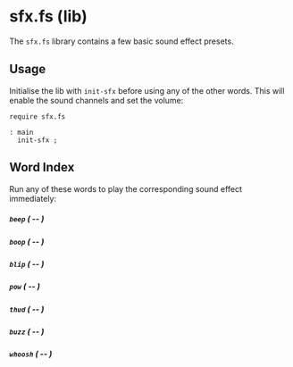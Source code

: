 # sfx.fs (lib)

The `sfx.fs` library contains a few basic sound effect presets.

## Usage

Initialise the lib with `init-sfx` before using any of the other words. This
will enable the sound channels and set the volume:

```forth
require sfx.fs

: main
  init-sfx ;
```

## Word Index

Run any of these words to play the corresponding sound effect immediately:

##### `beep` _( -- )_

##### `boop` _( -- )_

##### `blip` _( -- )_

##### `pow` _( -- )_

##### `thud` _( -- )_

##### `buzz` _( -- )_

##### `whoosh` _( -- )_
